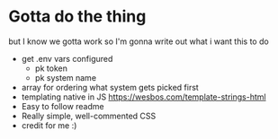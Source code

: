 # Gotta do the thing

but I know we gotta work so I'm gonna write out what i want this to do

* get .env vars configured
  * pk token
  * pk system name
* array for ordering what system gets picked first
* templating native in JS https://wesbos.com/template-strings-html
* Easy to follow readme
* Really simple, well-commented CSS
* credit for me :)